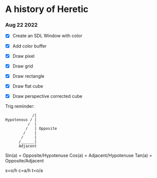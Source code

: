 # A history of Heretic

### Aug 22 2022

- [x] Create an SDL Window with color
- [x] Add color buffer
- [x] Draw pixel
- [x] Draw grid
- [x] Draw rectangle
- [x] Draw flat cube
- [x] Draw perspective corrected cube


Trig reminder:

```
            /|
Hypotenous / |
          /  |
         /   | Opposite
        /    |
       /     |
      /______|
      Adjacent
```

Sin(a) = Opposite/Hypotenuse
Cos(a) = Adjacent/Hypotenuse
Tan(a) = Opposite/Adjacent

s=o/h
c=a/h
t=o/a
